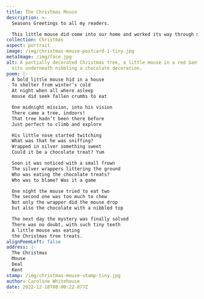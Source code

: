 ```yaml
---
title: The Christmas Mouse
description: >-
  Seasons Greetings to all my readers. 

  This little mouse did come into our home and worked its way through many of the tree's chocolate treats. 
collection: Christmas
aspect: portrait
image: /img/christmas-mouse-postcard-1-tiny.jpg
metaImage: /img/face.jpg
alt: A partially decorated Christmas tree, a little mouse in a red Santa hat
  sits underneath nibbling a chocolate decoration.
poem: |-
  A bold little mouse hid in a house 
  To shelter from winter’s cold
  At night when all where asleep
  mouse did seek fallen crumbs to eat

  One midnight mission, into his vision
  There came a tree, indoors! 
  That tree hadn’t been there before 
  Just perfect to climb and explore

  His little nose started twitching
  What was that he was sniffing?
  Wrapped in silver something sweet 
  Could it be a chocolate treat? Yum

  Soon it was noticed with a small frown
  The silver wrappers littering the ground
  Who was eating the chocolate treats?
  Who was to blame? Was it a game

  One night the mouse tried to eat two
  The second one was too much to chew
  Not only the wrapper did the mouse drop 
  but also the chocolate with a nibbled top

  The next day the mystery was finally solved
  There was no doubt, with such tiny teeth
  A little mouse was eating
  the Christmas tree treats.
alignPoemLeft: false
address: |-
  The Christmas 
  Mouse
  Deal
  Kent
stamp: /img/christmas-mouse-stamp-tiny.jpg
author: Caroline Whitehouse
date: 2022-12-18T08:00:22.877Z
---
```

